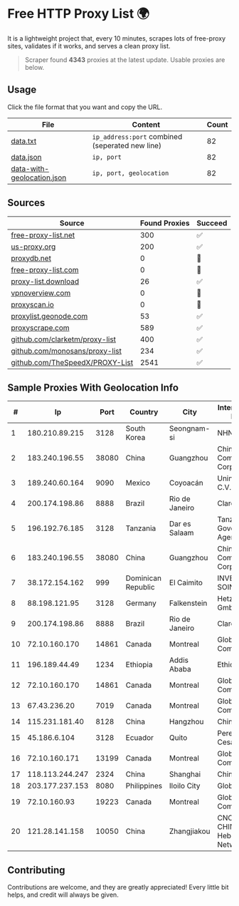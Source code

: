 
# Free HTTP Proxy List 🌍

It is a lightweight project that, every 10 minutes, scrapes lots of free-proxy sites, validates if it works, and serves a clean proxy list.


> Scraper found **4343** proxies at the latest update. Usable proxies are below.

## Usage

Click the file format that you want and copy the URL.


|File|Content|Count|
|----|-------|-----|
|[data.txt](https://raw.githubusercontent.com/themiralay/Proxy-List-World/master/data.txt)|`ip_address:port` combined (seperated new line)|82|
|[data.json](https://raw.githubusercontent.com/themiralay/Proxy-List-World/master/data.json)|`ip, port`|82|
|[data-with-geolocation.json](https://raw.githubusercontent.com/themiralay/Proxy-List-World/master/data-with-geolocation.json)|`ip, port, geolocation`|82|

## Sources

|Source|Found Proxies|Succeed|
|------|-------------|-------|
|[free-proxy-list.net](https://free-proxy-list.net)|300|✅|
|[us-proxy.org](https://www.us-proxy.org)|200|✅|
|[proxydb.net](http://proxydb.net)|0|🚫|
|[free-proxy-list.com](https://free-proxy-list.com/?page=&port=&type%5B%5D=http&type%5B%5D=https&up_time=0&search=Search)|0|🚫|
|[proxy-list.download](https://www.proxy-list.download/HTTP)|26|✅|
|[vpnoverview.com](https://vpnoverview.com/privacy/anonymous-browsing/free-proxy-servers)|0|🚫|
|[proxyscan.io](https://www.proxyscan.io)|0|🚫|
|[proxylist.geonode.com](https://proxylist.geonode.com/api/proxy-list?limit=300&page=1&sort_by=lastChecked&sort_type=desc&protocols=http,https)|53|✅|
|[proxyscrape.com](https://api.proxyscrape.com/v2/?request=displayproxies&protocol=http&timeout=10000&country=all&ssl=all&anonymity=all)|589|✅|
|[github.com/clarketm/proxy-list](https://raw.githubusercontent.com/clarketm/proxy-list/master/proxy-list-raw.txt)|400|✅|
|[github.com/monosans/proxy-list](https://raw.githubusercontent.com/monosans/proxy-list/main/proxies/http.txt)|234|✅|
|[github.com/TheSpeedX/PROXY-List](https://raw.githubusercontent.com/TheSpeedX/PROXY-List/master/http.txt)|2541|✅|


## Sample Proxies With Geolocation Info

|#|Ip|Port|Country|City|Internet Service Provider|
|-|--|----|-------|----|-------------------------|
|1|180.210.89.215|3128|South Korea|Seongnam-si|NHNCLOUD|
|2|183.240.196.55|38080|China|Guangzhou|China Mobile Communications Corporation|
|3|189.240.60.164|9090|Mexico|Coyoacán|Uninet S.A. de C.V.|
|4|200.174.198.86|8888|Brazil|Rio de Janeiro|Claro S.A|
|5|196.192.76.185|3128|Tanzania|Dar es Salaam|Tanzania e-Government Agency|
|6|183.240.196.55|38080|China|Guangzhou|China Mobile Communications Corporation|
|7|38.172.154.162|999|Dominican Republic|El Caimito|INVERSIONES SOINPRO, S.R.L.|
|8|88.198.121.95|3128|Germany|Falkenstein|Hetzner Online GmbH|
|9|200.174.198.86|8888|Brazil|Rio de Janeiro|Claro S.A|
|10|72.10.160.170|14861|Canada|Montreal|GloboTech Communications|
|11|196.189.44.49|1234|Ethiopia|Addis Ababa|Ethiotelecom|
|12|72.10.160.170|14861|Canada|Montreal|GloboTech Communications|
|13|67.43.236.20|7019|Canada|Montreal|GloboTech Communications|
|14|115.231.181.40|8128|China|Hangzhou|China Telecom|
|15|45.186.6.104|3128|Ecuador|Quito|Perez Tito Julio Cesar|
|16|72.10.160.171|13199|Canada|Montreal|GloboTech Communications|
|17|118.113.244.247|2324|China|Shanghai|Chinanet|
|18|203.177.237.153|8080|Philippines|Iloilo City|Globe Telecom|
|19|72.10.160.93|19223|Canada|Montreal|GloboTech Communications|
|20|121.28.141.158|10050|China|Zhangjiakou|CNC Group CHINA169 Hebei Province Network|



## Contributing

Contributions are welcome, and they are greatly appreciated! Every
little bit helps, and credit will always be given.

